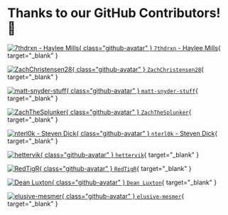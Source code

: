 # Thanks to our GitHub Contributors! :raised_hands:

[![7thdrxn - Haylee Mills](https://avatars.githubusercontent.com/u/12771156?v=4){ class="github-avatar" } `7thdrxn` - Haylee Mills](https://github.com/7thdrxn "Follow 7thdrxn"){ target="_blank" }

[![ZachChristensen28](https://avatars.githubusercontent.com/u/23529374?v=4){ class="github-avatar" } `ZachChristensen28`](https://github.com/ZachChristensen28 "Follow ZachChristensen28"){ target="_blank" }

[![matt-snyder-stuff](https://avatars.githubusercontent.com/u/71462314?v=4){ class="github-avatar" } `matt-snyder-stuff`](https://github.com/matt-snyder-stuff "Follow matt-snyder-stuff"){ target="_blank" }

[![ZachTheSplunker](https://avatars.githubusercontent.com/u/56560139?v=4){ class="github-avatar" } `ZachTheSplunker`](https://github.com/ZachTheSplunker "Follow ZachTheSplunker"){ target="_blank" }

[![nterl0k - Steven Dick](https://avatars.githubusercontent.com/u/38897662?v=4){ class="github-avatar" } `nterl0k` - Steven Dick](https://github.com/nterl0k "Follow nterl0k"){ target="_blank" }

[![hettervik](https://avatars.githubusercontent.com/u/30823688?v=4){ class="github-avatar" } `hettervik`](https://github.com/hettervik "Follow hettervik"){ target="_blank" }

[![RedTigR](https://ca.slack-edge.com/TLRQHBNKD-UUHMZ9CL8-0e1195c46b5b-512){ class="github-avatar" } `RedTigR`](https://outpost-frontline.slack.com/team/UUHMZ9CL8 "Follow RedTigR"){ target="_blank" }

[![Dean Luxton](https://media.licdn.com/dms/image/D5603AQEwm5QYVmn-Dw/profile-displayphoto-shrink_800_800/0/1664578674505?e=2147483647&v=beta&t=mcDIkVlKDgC2bhb0GdDhJNOHuN04esAaGYO0-NjyM8c){ class="github-avatar" } `Dean Luxton`](https://au.linkedin.com/in/dean-luxton-28494780 "Follow Dean Luxton"){ target="_blank" }

[![elusive-mesmer](https://avatars.githubusercontent.com/u/117061618?v=4){ class="github-avatar" } `elusive-mesmer`](https://github.com/elusive-mesmer/ "Follow elusive-mesmer"){ target="_blank" }
